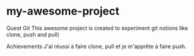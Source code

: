 # my-awesome-project
Quest Git
This awesome project is created to experiment git notions like clone, push and pull)

Achievements
J'ai réussi à faire clone, pull et je m'apprête à faire push.

